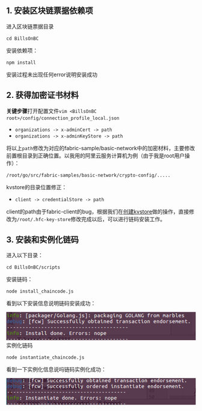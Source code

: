 ## 1. 安装区块链票据依赖项
进入区块链票据目录
```
cd BillsOnBC
```
安装依赖项：
```
npm install
```
安装过程未出现任何error说明安装成功
## 2. 获得加密证书材料
**关键步骤**打开配置文件`vim <BillsOnBC root>/config/connection_profile_local.json`
- `organizations -> x-adminCert -> path`
- `organizations -> x-adminKeyStore -> path`

将以上`path`修改为对应的fabric-sample/basic-network中的加密材料，主要修改前置根目录到正确位置。以我用的阿里云服务计算机为例（由于我是root用户操作）：
```
/root/go/src/fabric-samples/basic-network/crypto-config/.....
```
kvstore的目录位置修正：
- `client -> credentialStore -> path`

client的path由于fabric-client的bug，根据我们在[创建kvstore](get_network.md)做的操作，直接修改为`/root/.hfc-key-store`修改完成以后，可以进行链码安装工作。
## 3. 安装和实例化链码
进入以下目录：
```
cd BillsOnBC/scripts
```
安装链码：
```
node install_chaincode.js
```
看到以下安装信息说明链码安装成功：

![](../doc_image/install_chaincode.png)
实例化链码
```
node instantiate_chaincode.js
```
看到一下实例化信息说吗链码实例化成功：

![](../doc_image/instantiate_chaincode.png)